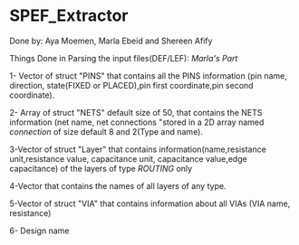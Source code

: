 # SPEF_Extractor

Done by: Aya Moemen, Marla Ebeid and Shereen Afify

Things Done in Parsing the input files(DEF/LEF): *Marla's Part*

1- Vector of struct "PINS" that contains all the PINS information (pin name, direction, state(FIXED or PLACED),pin first coordinate,pin second coordinate).

2- Array of struct "NETS" default size of 50, that contains the NETS information (net name, net connections "stored in a 2D array named *connection* of size default 8 and 2(Type and name).

3-Vector of struct "Layer" that contains information(name,resistance unit,resistance value, capacitance unit, capacitance value,edge capacitance) of the layers of type *ROUTING* only

4-Vector that contains the names of all layers of any type.

5-Vector of struct "VIA" that contains information about all VIAs (VIA name, resistance)

6- Design name
